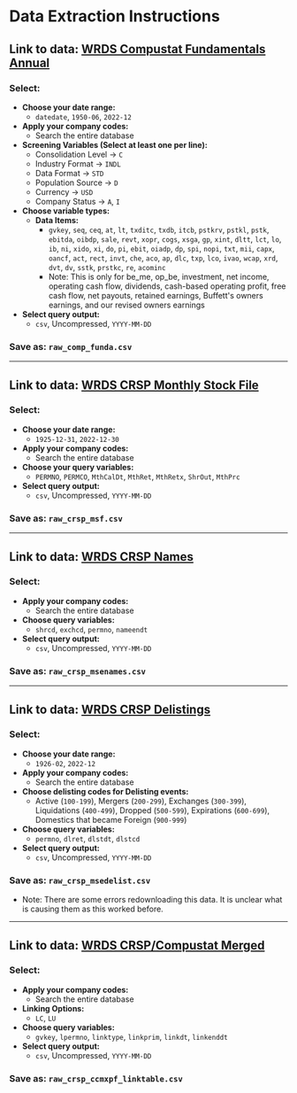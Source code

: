 # Data Extraction Instructions

## Link to data: [WRDS Compustat Fundamentals Annual](https://wrds-www.wharton.upenn.edu/pages/get-data/compustat-capital-iq-standard-poors/compustat/north-america-daily/fundamentals-annual/)

### Select:
- **Choose your date range:**
  - `datedate`, `1950-06`, `2022-12`
- **Apply your company codes:**
  - Search the entire database
- **Screening Variables (Select at least one per line):**
  - Consolidation Level -> `C`
  - Industry Format -> `INDL`
  - Data Format -> `STD`
  - Population Source -> `D`
  - Currency -> `USD`
  - Company Status -> `A`, `I`
- **Choose variable types:**
  - **Data Items:**
    - `gvkey`, `seq`, `ceq`, `at`, `lt`, `txditc`, `txdb`, `itcb`, `pstkrv`, `pstkl`, `pstk`, `ebitda`, `oibdp`, `sale`, `revt`, `xopr`, `cogs`, `xsga`, `gp`, `xint`, `dltt`, `lct`, `lo`, `ib`, `ni`, `xido`, `xi`, `do`, `pi`, `ebit`, `oiadp`, `dp`, `spi`, `nopi`, `txt`, `mii`, `capx`, `oancf`, `act`, `rect`, `invt`, `che`, `aco`, `ap`, `dlc`, `txp`, `lco`, `ivao`, `wcap`, `xrd`, `dvt`, `dv`, `sstk`, `prstkc`, `re`, `acominc`
    - Note: This is only for be_me, op_be, investment, net income, operating cash flow, dividends, cash-based operating profit, free cash flow, net payouts, retained earnings, Buffett's owners earnings, and our revised owners earnings
- **Select query output:**
  - `csv`, Uncompressed, `YYYY-MM-DD`

### Save as: `raw_comp_funda.csv`

---

## Link to data: [WRDS CRSP Monthly Stock File](https://wrds-www.wharton.upenn.edu/pages/get-data/center-research-security-prices-crsp/annual-update/stock-version-2/monthly-stock-file/)

### Select:
- **Choose your date range:**
  - `1925-12-31`, `2022-12-30`
- **Apply your company codes:**
  - Search the entire database
- **Choose your query variables:**
  - `PERMNO`, `PERMCO`, `MthCalDt`, `MthRet`, `MthRetx`, `ShrOut`, `MthPrc`
- **Select query output:**
  - `csv`, Uncompressed, `YYYY-MM-DD`

### Save as: `raw_crsp_msf.csv`

---

## Link to data: [WRDS CRSP Names](https://wrds-www.wharton.upenn.edu/pages/get-data/center-research-security-prices-crsp/annual-update/stock-events/names/)

### Select:
- **Apply your company codes:**
  - Search the entire database
- **Choose query variables:**
  - `shrcd`, `exchcd`, `permno`, `nameendt`
- **Select query output:**
  - `csv`, Uncompressed, `YYYY-MM-DD`

### Save as: `raw_crsp_msenames.csv`

---

## Link to data: [WRDS CRSP Delistings](https://wrds-www.wharton.upenn.edu/pages/get-data/center-research-security-prices-crsp/annual-update/stock-events/delist/)

### Select:
- **Choose your date range:**
  - `1926-02`, `2022-12`
- **Apply your company codes:**
  - Search the entire database
- **Choose delisting codes for Delisting events:**
  - Active (`100-199`), Mergers (`200-299`), Exchanges (`300-399`), Liquidations (`400-499`), Dropped (`500-599`), Expirations (`600-699`), Domestics that became Foreign (`900-999`)
- **Choose query variables:**
  - `permno`, `dlret`, `dlstdt`, `dlstcd`
- **Select query output:**
  - `csv`, Uncompressed, `YYYY-MM-DD`

### Save as: `raw_crsp_msedelist.csv`

- Note: There are some errors redownloading this data. It is unclear what is causing them as this worked before.

---

## Link to data: [WRDS CRSP/Compustat Merged](https://wrds-www.wharton.upenn.edu/pages/get-data/center-research-security-prices-crsp/annual-update/crspcompustat-merged/compustat-crsp-link/)

### Select:
- **Apply your company codes:**
  - Search the entire database
- **Linking Options:**
  - `LC`, `LU`
- **Choose query variables:**
  - `gvkey`, `lpermno`, `linktype`, `linkprim`, `linkdt`, `linkenddt`
- **Select query output:**
  - `csv`, Uncompressed, `YYYY-MM-DD`

### Save as: `raw_crsp_ccmxpf_linktable.csv`
